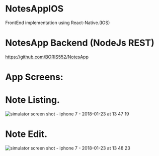 # NotesAppIOS
FrontEnd implementation using React-Native.(IOS)
# NotesApp Backend (NodeJs REST)
https://github.com/BORIS552/NotesApp

# App Screens:
# Note Listing.
![simulator screen shot - iphone 7 - 2018-01-23 at 13 47 19](https://user-images.githubusercontent.com/8451409/35266894-9aa4a82a-004a-11e8-8efd-5f2a8b6fa75d.png)

# Note Edit.
![simulator screen shot - iphone 7 - 2018-01-23 at 13 48 23](https://user-images.githubusercontent.com/8451409/35266938-ba13f7a6-004a-11e8-9e3b-70d5273c5dda.png)

